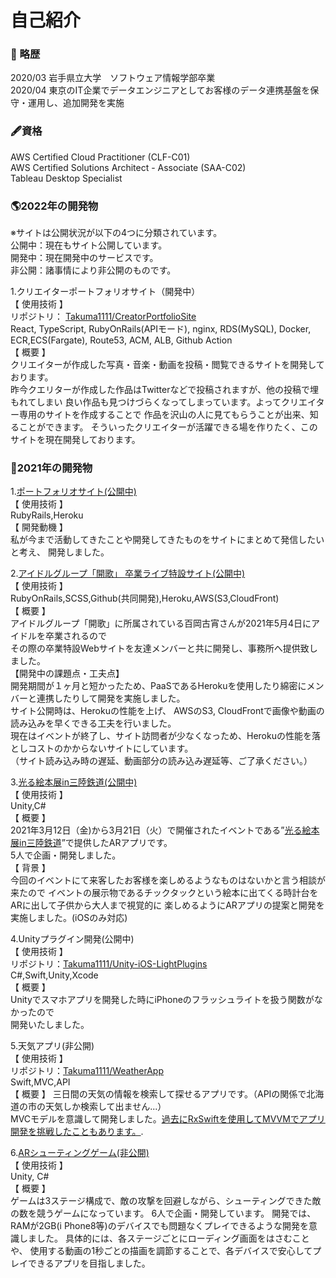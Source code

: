 # 自己紹介
### 📖 略歴
2020/03 岩手県立大学　ソフトウェア情報学部卒業  
2020/04 東京のIT企業でデータエンジニアとしてお客様のデータ連携基盤を保守・運用し、追加開発を実施

### 🖋資格
AWS Certified Cloud Practitioner (CLF-C01)  
AWS Certified Solutions Architect - Associate (SAA-C02)  
Tableau Desktop Specialist

### 🌎2022年の開発物
※サイトは公開状況が以下の4つに分類されています。   
公開中：現在もサイト公開しています。   
開発中：現在開発中のサービスです。   
非公開：諸事情により非公開のものです。   

1.クリエイターポートフォリオサイト（開発中）  
【 使用技術 】   
リポジトリ： [Takuma1111/CreatorPortfolioSite](https://github.com/Takuma1111/CreatorPortfolioSite)   
React, TypeScript, RubyOnRails(APIモード), nginx, RDS(MySQL), Docker, ECR,ECS(Fargate), Route53, ACM, ALB, Github Action  
【 概要 】  
クリエイターが作成した写真・音楽・動画を投稿・閲覧できるサイトを開発しております。    
昨今クエリターが作成した作品はTwitterなどで投稿されますが、他の投稿で埋もれてしまい 良い作品も見つけづらくなってしまっています。よってクリエイター専用のサイトを作成することで 作品を沢山の人に見てもらうことが出来、知ることができます。 そういったクリエイターが活躍できる場を作りたく、このサイトを現在開発しております。

### 🚶2021年の開発物
1.[ポートフォリオサイト(公開中)](https://www.takumaportfolios.net/)  
【 使用技術 】   
RubyRails,Heroku  
【 開発動機 】   
私が今まで活動してきたことや開発してきたものをサイトにまとめて発信したいと考え、
開発しました。

2.[アイドルグループ「開歌」 卒業ライブ特設サイト(公開中)](https://protected-dusk-61475.herokuapp.com/)  
【 使用技術 】   
RubyOnRails,SCSS,Github(共同開発),Heroku,AWS(S3,CloudFront)    
【 概要 】   
アイドルグループ「開歌」に所属されている百岡古宵さんが2021年5月4日にアイドルを卒業されるので   
その際の卒業特設Webサイトを友達メンバーと共に開発し、事務所へ提供致しました。     
【開発中の課題点・工夫点】   
開発期間が１ヶ月と短かったため、PaaSであるHerokuを使用したり綿密にメンバーと連携したりして開発を実施しました。    
サイト公開時は、Herokuの性能を上げ、 AWSのS3, CloudFrontで画像や動画の読み込みを早くできる工夫を行いました。　　   
現在はイベントが終了し、サイト訪問者が少なくなっため、Herokuの性能を落としコストのかからないサイトにしています。      
（サイト読み込み時の遅延、動画部分の読み込み遅延等、ご了承ください。）

3.[光る絵本展in三陸鉄道(公開中)](https://apps.apple.com/us/app/%E3%82%AA%E3%83%AB%E3%82%B4%E3%83%BC%E3%83%ABar-%E5%85%89%E3%82%8B%E7%B5%B5%E6%9C%AC%E5%B1%95-cicada/id1584807788)   
【 使用技術 】   
Unity,C#    
【 概要 】   
2021年3月12日（金)から3月21日（火）で開催されたイベントである”[光る絵本展in三陸鉄道](https://camp-fire.jp/projects/view/337676)”で提供したARアプリです。    
5人で企画・開発しました。   
【 背景 】    
今回のイベントにて来客したお客様を楽しめるようなものはないかと言う相談が来たので    イベントの展示物であるチックタックという絵本に出てくる時計台をARに出して子供から大人まで視覚的に  楽しめるようにARアプリの提案と開発を実施しました。(iOSのみ対応)

4.Unityプラグイン開発(公開中)   
【 使用技術 】   
リポジトリ：[Takuma1111/Unity-iOS-LightPlugins](https://github.com/Takuma1111/Unity-iOS-LightPlugins)  
C#,Swift,Unity,Xcode  
【 概要 】   
Unityでスマホアプリを開発した時にiPhoneのフラッシュライトを扱う関数がなかったので   
開発いたしました。

5.天気アプリ(非公開)  
【 使用技術 】  
リポジトリ：[Takuma1111/WeatherApp](https://github.com/Takuma1111/WeatherApp)  
Swift,MVC,API  
【 概要 】
三日間の天気の情報を検索して探せるアプリです。（APIの関係で北海道の市の天気しか検索して出ません...）  
MVCモデルを意識して開発しました。[過去にRxSwiftを使用してMVVMでアプリ開発を挑戦したこともあります。](https://github.com/Takuma1111/RxGithubSearchApp).  

6.[ARシューティングゲーム(非公開)](https://www.takumaportfolios.net/swiftapp/swiftapp_about4)  
【 使用技術 】  
Unity, C#  
【 概要 】  
ゲームは3ステージ構成で、敵の攻撃を回避しながら、シューティングできた敵の数を競うゲームになっています。
6人で企画・開発しています。
開発では、RAMが2GB(i Phone8等)のデバイスでも問題なくプレイできるような開発を意識しました。
具体的には、各ステージごとにローディング画面をはさむことや、 使用する動画の1秒ごとの描画を調節することで、各デバイスで安心してプレイできるアプリを目指しました。


